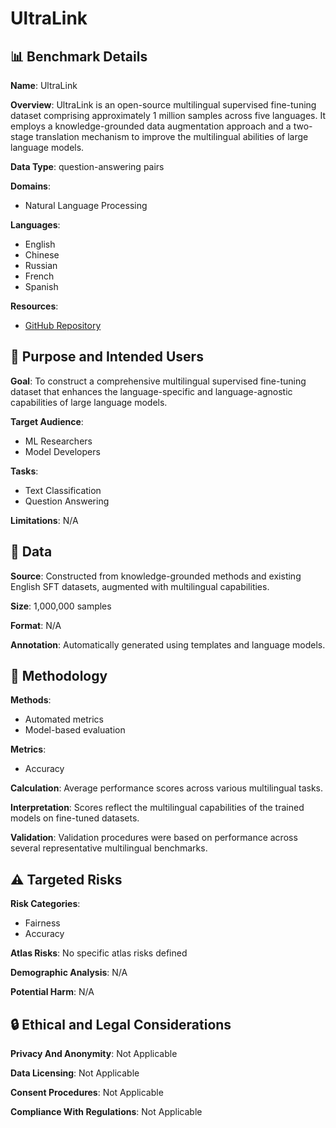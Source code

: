 # UltraLink

## 📊 Benchmark Details

**Name**: UltraLink

**Overview**: UltraLink is an open-source multilingual supervised fine-tuning dataset comprising approximately 1 million samples across five languages. It employs a knowledge-grounded data augmentation approach and a two-stage translation mechanism to improve the multilingual abilities of large language models.

**Data Type**: question-answering pairs

**Domains**:
- Natural Language Processing

**Languages**:
- English
- Chinese
- Russian
- French
- Spanish

**Resources**:
- [GitHub Repository](https://github.com/OpenBMB/UltraLink)

## 🎯 Purpose and Intended Users

**Goal**: To construct a comprehensive multilingual supervised fine-tuning dataset that enhances the language-specific and language-agnostic capabilities of large language models.

**Target Audience**:
- ML Researchers
- Model Developers

**Tasks**:
- Text Classification
- Question Answering

**Limitations**: N/A

## 💾 Data

**Source**: Constructed from knowledge-grounded methods and existing English SFT datasets, augmented with multilingual capabilities.

**Size**: 1,000,000 samples

**Format**: N/A

**Annotation**: Automatically generated using templates and language models.

## 🔬 Methodology

**Methods**:
- Automated metrics
- Model-based evaluation

**Metrics**:
- Accuracy

**Calculation**: Average performance scores across various multilingual tasks.

**Interpretation**: Scores reflect the multilingual capabilities of the trained models on fine-tuned datasets.

**Validation**: Validation procedures were based on performance across several representative multilingual benchmarks.

## ⚠️ Targeted Risks

**Risk Categories**:
- Fairness
- Accuracy

**Atlas Risks**:
No specific atlas risks defined

**Demographic Analysis**: N/A

**Potential Harm**: N/A

## 🔒 Ethical and Legal Considerations

**Privacy And Anonymity**: Not Applicable

**Data Licensing**: Not Applicable

**Consent Procedures**: Not Applicable

**Compliance With Regulations**: Not Applicable
